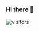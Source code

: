 ### Hi there 👋

![visitors](https://visitor-badge.glitch.me/badge?page_id=rembertmagri.rembertmagri)

